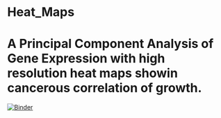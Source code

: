 # Heat_Maps

# A Principal Component Analysis of Gene Expression with high resolution heat maps showin cancerous correlation of growth.

[![Binder](https://mybinder.org/badge_logo.svg)](https://mybinder.org/v2/gh/datatalking/Head_Maps/HEAD)
